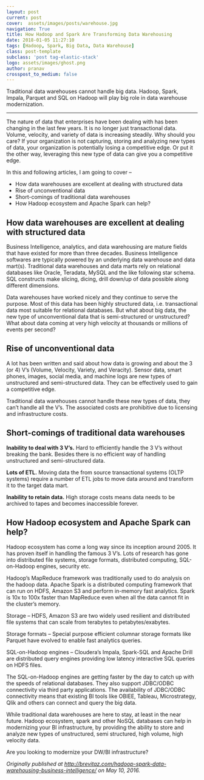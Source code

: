 ```yaml
---
layout: post
current: post
cover:  assets/images/posts/warehouse.jpg
navigation: True
title: How Hadoop and Spark Are Transforming Data Warehousing
date: 2018-01-05 11:27:10
tags: [Hadoop, Spark, Big Data, Data Warehouse]
class: post-template
subclass: 'post tag-elastic-stack'
logo: assets/images/ghost.png
author: pranav
crosspost_to_medium: false
---
```


<p>Traditional data warehouses cannot handle big data. Hadoop, Spark, Impala, Parquet and SQL on Hadoop will play big role in data warehouse modernization.</p>

<hr />

<p>The nature of data that enterprises have been dealing with has been changing in the last few years. It is no longer just transactional data. Volume, velocity, and variety of data is increasing steadily. Why should you care? If your organization is not capturing, storing and analyzing new types of data, your organization is potentially losing a competitive edge. Or put it the other way, leveraging this new type of data can give you a competitive edge.  
</p>

<p>
In this and following articles, I am going to cover –
</p>

<ul>
<li>How data warehouses are excellent at dealing with structured data</li>
<li>Rise of unconventional data</li>
<li>Short-comings of traditional data warehouses</li>
<li>How Hadoop ecosystem and Apache Spark can help?</li>
</ul>

<h2>How data warehouses are excellent at dealing with structured data</h2>

<p>
Business Intelligence, analytics, and data warehousing are mature fields that have existed for more than three decades. Business Intelligence softwares are typically powered by an underlying data warehouse and data mart(s). Traditional data warehouses and data marts rely on relational databases like Oracle, Teradata, MySQL and the like following star schema. SQL constructs make slicing, dicing, drill down/up of data possible along different dimensions.  
</p>

<p>
Data warehouses have worked nicely and they continue to serve the purpose. Most of this data has been highly structured data, i.e. transactional data most suitable for relational databases. But what about big data, the new type of unconventional data that is semi-structured or unstructured? What about data coming at very high velocity at thousands or millions of events per second?
</p>

<h2>Rise of unconventional data</h2>

<p>
A lot has been written and said about how data is growing and about the 3 (or 4) V’s (Volume, Velocity, Variety, and Veracity). Sensor data, smart phones, images, social media, and machine logs are new types of unstructured and semi-structured data. They can be effectively used to gain a competitive edge.  
</p>

<p>
Traditional data warehouses cannot handle these new types of data, they can’t handle all the V’s. The associated costs are prohibitive due to licensing and infrastructure costs.
</p>

<h2>Short-comings of traditional data warehouses</h2>

<p>
<strong>Inability to deal with 3 V’s.</strong> Hard to efficiently handle the 3 V’s without breaking the bank. Besides there is no efficient way of handling unstructured and semi-structured data.
</p>
<p>
<strong>Lots of ETL.</strong> Moving data the from source transactional systems (OLTP systems) require a number of ETL jobs to move data around and transform it to the target data mart.
</p>
<p>
<strong>Inability to retain data.</strong> High storage costs means data needs to be archived to tapes and becomes inaccessible forever.
</p>
<h2>How Hadoop ecosystem and Apache Spark can help?</h2>

<p>
Hadoop ecosystem has come a long way since its inception around 2005. It has proven itself in handling the famous 3 V’s. Lots of research has gone into distributed file systems, storage formats, distributed computing, SQL-on-Hadoop engines, security etc.
</p>

<p>
Hadoop’s MapReduce framework was traditionally used to do analysis on the hadoop data. Apache Spark is a distributed computing framework that can run on HDFS, Amazon S3 and perform in-memory fast analytics. Spark is 10x to 100x faster than MapReduce even when all the data cannot fit in the cluster’s memory. 
</p>

<p>
Storage – HDFS, Amazon S3 are two widely used resilient and distributed file systems that can scale from terabytes to petabytes/exabytes. 
</p>

<p>
Storage formats – Special purpose efficient columnar storage formats like Parquet have evolved to enable fast analytics queries. 
</p>

<p>
SQL-on-Hadoop engines – Cloudera’s Impala, Spark-SQL and Apache Drill are distributed query engines providing low latency interactive SQL queries on HDFS files.  
</p>

<p>
The SQL-on-Hadoop engines are getting faster by the day to catch up with the speeds of relational databases. They also support JDBC/ODBC connectivity via third party applications. The availability of JDBC/ODBC connectivity means that existing BI tools like OBIEE, Tableau, Microstrategy, Qlik and others can connect and query the big data.  
</p>

<p>
While traditional data warehouses are here to stay, at least in the near future. Hadoop ecosystem, spark and other NoSQL databases can help in modernizing your BI infrastructure, by providing the ability to store and analyze new types of unstructured, semi structured, high volume, high velocity data.
</p>

<p>
Are you looking to modernize your DW/BI infrastructure?
</p>


<em>Originally published at </em><a href="http://brevitaz.com/hadoop-spark-data-warehousing-business-intelligence/" data-href="http://brevitaz.com/hadoop-spark-data-warehousing-business-intelligence/" rel="canonical" target="_blank"><em>http://brevitaz.com/hadoop-spark-data-warehousing-business-intelligence/</em></a><em> on May 10, 2016.</em>

